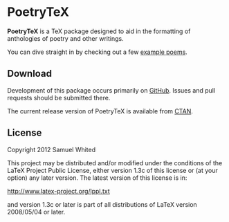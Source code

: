 # PoetryTeX
**PoetryTeX** is a TeX package designed to aid in the formatting of anthologies
of poetry and other writings.

You can dive straight in  by checking out a few
[example poems](https://github.com/SamWhited/poetrytex/wiki/Example-Poems).

## Download

Development of this package occurs primarily on
[GitHub](https://github.com/SamWhited/poetrytex). Issues and pull requests
should be submitted there.

The current release version of PoetryTeX is available from
[CTAN](http://ctan.org/pkg/poetrytex).

## License

Copyright 2012 Samuel Whited

This project may be distributed and/or modified under the
conditions of the LaTeX Project Public License, either
version 1.3c of this license or (at your option) any later
version. The latest version of this license is in:

http://www.latex-project.org/lppl.txt

and version 1.3c or later is part of all distributions of
LaTeX version 2008/05/04 or later.
